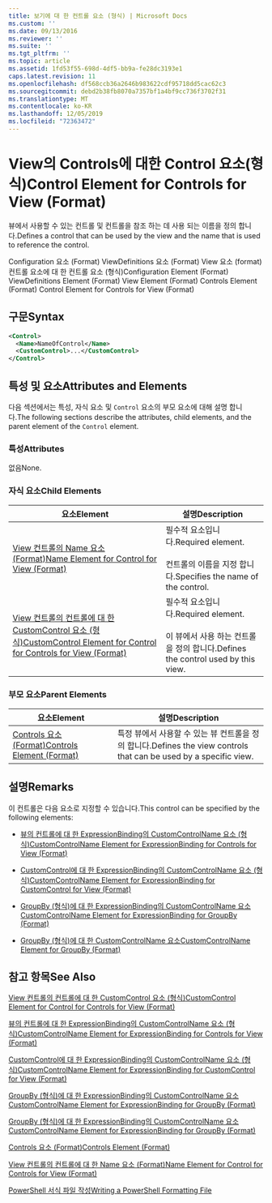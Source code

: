 ```yaml
---
title: 보기에 대 한 컨트롤 요소 (형식) | Microsoft Docs
ms.custom: ''
ms.date: 09/13/2016
ms.reviewer: ''
ms.suite: ''
ms.tgt_pltfrm: ''
ms.topic: article
ms.assetid: 1fd53f55-698d-4df5-bb9a-fe28dc3193e1
caps.latest.revision: 11
ms.openlocfilehash: df568ccb36a2646b983622cdf95718dd5cac62c3
ms.sourcegitcommit: debd2b38fb8070a7357bf1a4bf9cc736f3702f31
ms.translationtype: MT
ms.contentlocale: ko-KR
ms.lasthandoff: 12/05/2019
ms.locfileid: "72363472"
---
```

# <a name="control-element-for-controls-for-view--format"></a><span data-ttu-id="e0a57-102">View의 Controls에 대한 Control 요소(형식)</span><span class="sxs-lookup"><span data-stu-id="e0a57-102">Control Element for Controls for View  (Format)</span></span>

<span data-ttu-id="e0a57-103">뷰에서 사용할 수 있는 컨트롤 및 컨트롤을 참조 하는 데 사용 되는 이름을 정의 합니다.</span><span class="sxs-lookup"><span data-stu-id="e0a57-103">Defines a control that can be used by the view and the name that is used to reference the control.</span></span>

<span data-ttu-id="e0a57-104">Configuration 요소 (Format) ViewDefinitions 요소 (Format) View 요소 (format) 컨트롤 요소에 대 한 컨트롤 요소 (형식)</span><span class="sxs-lookup"><span data-stu-id="e0a57-104">Configuration Element (Format) ViewDefinitions Element (Format) View Element (Format) Controls Element (Format) Control Element for Controls for View (Format)</span></span>

## <a name="syntax"></a><span data-ttu-id="e0a57-105">구문</span><span class="sxs-lookup"><span data-stu-id="e0a57-105">Syntax</span></span>

```xml
<Control>
  <Name>NameOfControl</Name>
  <CustomControl>...</CustomControl>
</Control>
```

## <a name="attributes-and-elements"></a><span data-ttu-id="e0a57-106">특성 및 요소</span><span class="sxs-lookup"><span data-stu-id="e0a57-106">Attributes and Elements</span></span>

<span data-ttu-id="e0a57-107">다음 섹션에서는 특성, 자식 요소 및 `Control` 요소의 부모 요소에 대해 설명 합니다.</span><span class="sxs-lookup"><span data-stu-id="e0a57-107">The following sections describe the attributes, child elements, and the parent element of the `Control` element.</span></span>

### <a name="attributes"></a><span data-ttu-id="e0a57-108">특성</span><span class="sxs-lookup"><span data-stu-id="e0a57-108">Attributes</span></span>

<span data-ttu-id="e0a57-109">없음</span><span class="sxs-lookup"><span data-stu-id="e0a57-109">None.</span></span>

### <a name="child-elements"></a><span data-ttu-id="e0a57-110">자식 요소</span><span class="sxs-lookup"><span data-stu-id="e0a57-110">Child Elements</span></span>

|<span data-ttu-id="e0a57-111">요소</span><span class="sxs-lookup"><span data-stu-id="e0a57-111">Element</span></span>|<span data-ttu-id="e0a57-112">설명</span><span class="sxs-lookup"><span data-stu-id="e0a57-112">Description</span></span>|
|-------------|-----------------|
|[<span data-ttu-id="e0a57-113">View 컨트롤의 Name 요소 (Format)</span><span class="sxs-lookup"><span data-stu-id="e0a57-113">Name Element for Control for View (Format)</span></span>](./name-element-for-control-for-controls-for-view-format.md)|<span data-ttu-id="e0a57-114">필수적 요소입니다.</span><span class="sxs-lookup"><span data-stu-id="e0a57-114">Required element.</span></span><br /><br /> <span data-ttu-id="e0a57-115">컨트롤의 이름을 지정 합니다.</span><span class="sxs-lookup"><span data-stu-id="e0a57-115">Specifies the name of the control.</span></span>|
|[<span data-ttu-id="e0a57-116">View 컨트롤의 컨트롤에 대 한 CustomControl 요소 (형식)</span><span class="sxs-lookup"><span data-stu-id="e0a57-116">CustomControl Element for Control for Controls for View (Format)</span></span>](./customcontrol-element-for-control-for-controls-for-view-format.md)|<span data-ttu-id="e0a57-117">필수적 요소입니다.</span><span class="sxs-lookup"><span data-stu-id="e0a57-117">Required element.</span></span><br /><br /> <span data-ttu-id="e0a57-118">이 뷰에서 사용 하는 컨트롤을 정의 합니다.</span><span class="sxs-lookup"><span data-stu-id="e0a57-118">Defines the control used by this view.</span></span>|

### <a name="parent-elements"></a><span data-ttu-id="e0a57-119">부모 요소</span><span class="sxs-lookup"><span data-stu-id="e0a57-119">Parent Elements</span></span>

|<span data-ttu-id="e0a57-120">요소</span><span class="sxs-lookup"><span data-stu-id="e0a57-120">Element</span></span>|<span data-ttu-id="e0a57-121">설명</span><span class="sxs-lookup"><span data-stu-id="e0a57-121">Description</span></span>|
|-------------|-----------------|
|[<span data-ttu-id="e0a57-122">Controls 요소 (Format)</span><span class="sxs-lookup"><span data-stu-id="e0a57-122">Controls Element (Format)</span></span>](./controls-element-for-view-format.md)|<span data-ttu-id="e0a57-123">특정 뷰에서 사용할 수 있는 뷰 컨트롤을 정의 합니다.</span><span class="sxs-lookup"><span data-stu-id="e0a57-123">Defines the view controls that can be used by a specific view.</span></span>|

## <a name="remarks"></a><span data-ttu-id="e0a57-124">설명</span><span class="sxs-lookup"><span data-stu-id="e0a57-124">Remarks</span></span>

<span data-ttu-id="e0a57-125">이 컨트롤은 다음 요소로 지정할 수 있습니다.</span><span class="sxs-lookup"><span data-stu-id="e0a57-125">This control can be specified by the following elements:</span></span>

- [<span data-ttu-id="e0a57-126">뷰의 컨트롤에 대 한 ExpressionBinding의 CustomControlName 요소 (형식)</span><span class="sxs-lookup"><span data-stu-id="e0a57-126">CustomControlName Element for ExpressionBinding for Controls for View (Format)</span></span>](./customcontrolname-element-for-expressionbinding-for-controls-for-view-format.md)

- [<span data-ttu-id="e0a57-127">CustomControl에 대 한 ExpressionBinding의 CustomControlName 요소 (형식)</span><span class="sxs-lookup"><span data-stu-id="e0a57-127">CustomControlName Element for ExpressionBinding for CustomControl for View (Format)</span></span>](./customcontrolname-element-for-expressionbinding-for-customcontrol-for-view-format.md)

- [<span data-ttu-id="e0a57-128">GroupBy (형식)에 대 한 ExpressionBinding의 CustomControlName 요소</span><span class="sxs-lookup"><span data-stu-id="e0a57-128">CustomControlName Element for ExpressionBinding for GroupBy (Format)</span></span>](./customcontrolname-element-for-expressionbinding-for-groupby-format.md)

- [<span data-ttu-id="e0a57-129">GroupBy (형식)에 대 한 CustomControlName 요소</span><span class="sxs-lookup"><span data-stu-id="e0a57-129">CustomControlName Element for GroupBy (Format)</span></span>](./customcontrolname-element-for-groupby-format.md)

## <a name="see-also"></a><span data-ttu-id="e0a57-130">참고 항목</span><span class="sxs-lookup"><span data-stu-id="e0a57-130">See Also</span></span>

[<span data-ttu-id="e0a57-131">View 컨트롤의 컨트롤에 대 한 CustomControl 요소 (형식)</span><span class="sxs-lookup"><span data-stu-id="e0a57-131">CustomControl Element for Control for Controls for View (Format)</span></span>](./customcontrol-element-for-control-for-controls-for-view-format.md)

[<span data-ttu-id="e0a57-132">뷰의 컨트롤에 대 한 ExpressionBinding의 CustomControlName 요소 (형식)</span><span class="sxs-lookup"><span data-stu-id="e0a57-132">CustomControlName Element for ExpressionBinding for Controls for View (Format)</span></span>](./customcontrolname-element-for-expressionbinding-for-controls-for-view-format.md)

[<span data-ttu-id="e0a57-133">CustomControl에 대 한 ExpressionBinding의 CustomControlName 요소 (형식)</span><span class="sxs-lookup"><span data-stu-id="e0a57-133">CustomControlName Element for ExpressionBinding for CustomControl for View (Format)</span></span>](./customcontrolname-element-for-expressionbinding-for-customcontrol-for-view-format.md)

[<span data-ttu-id="e0a57-134">GroupBy (형식)에 대 한 ExpressionBinding의 CustomControlName 요소</span><span class="sxs-lookup"><span data-stu-id="e0a57-134">CustomControlName Element for ExpressionBinding for GroupBy (Format)</span></span>](./customcontrolname-element-for-expressionbinding-for-groupby-format.md)

[<span data-ttu-id="e0a57-135">GroupBy (형식)에 대 한 ExpressionBinding의 CustomControlName 요소</span><span class="sxs-lookup"><span data-stu-id="e0a57-135">CustomControlName Element for ExpressionBinding for GroupBy (Format)</span></span>](./customcontrolname-element-for-expressionbinding-for-groupby-format.md)

[<span data-ttu-id="e0a57-136">Controls 요소 (Format)</span><span class="sxs-lookup"><span data-stu-id="e0a57-136">Controls Element (Format)</span></span>](./controls-element-for-view-format.md)

[<span data-ttu-id="e0a57-137">View 컨트롤의 컨트롤에 대 한 Name 요소 (Format)</span><span class="sxs-lookup"><span data-stu-id="e0a57-137">Name Element for Control for Controls for View (Format)</span></span>](./name-element-for-control-for-controls-for-view-format.md)

[<span data-ttu-id="e0a57-138">PowerShell 서식 파일 작성</span><span class="sxs-lookup"><span data-stu-id="e0a57-138">Writing a PowerShell Formatting File</span></span>](./writing-a-powershell-formatting-file.md)
